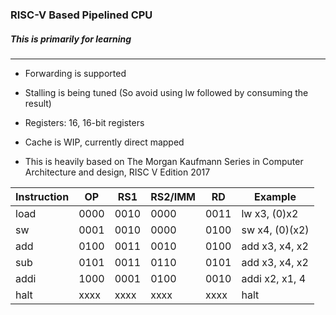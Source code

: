 ### RISC-V Based Pipelined CPU
##### This is primarily for learning

------------

- Forwarding is supported

- Stalling is being tuned (So avoid using lw followed by consuming the result)

- Registers: 16, 16-bit registers

- Cache is WIP, currently direct mapped

- This is heavily based on The Morgan Kaufmann Series in Computer Architecture and design, RISC V Edition 2017


| Instruction  |OP  |RS1   |RS2/IMM   |RD   |Example   |
| ------------ | ------------ | ------------ | ------------ | ------------ | ------------ |
|load   |0000   |0010   |0000 |0011  |lw x3, (0)x2   |
|sw   |0001   |0010   |0000   |0100   |sw x4, (0)(x2)   |
|add  |0100   |0011   |0010   |0100   |add x3, x4, x2   |
|sub   |0101   |0011   |0110   |0101   |add x3, x4, x2   |
|addi   |1000   |0001   |0100   |0010   |addi x2, x1, 4   |
|halt   |xxxx   |xxxx   |xxxx   |xxxx   |halt   |

